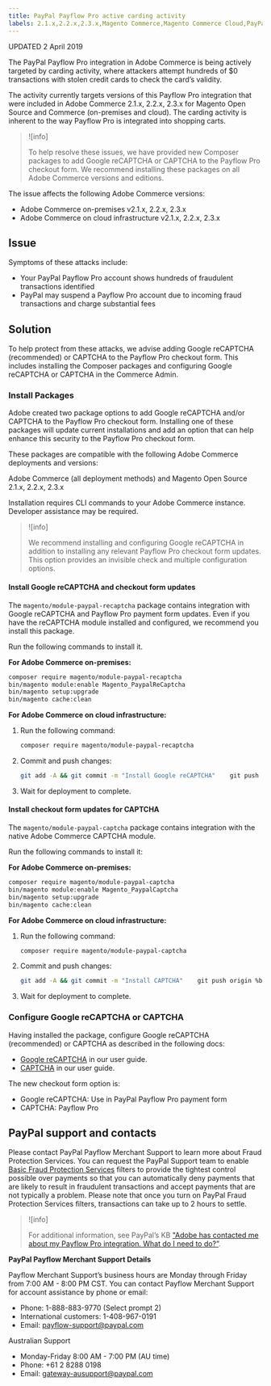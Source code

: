 ```yaml
---
title: PayPal Payflow Pro active carding activity
labels: 2.1.x,2.2.x,2.3.x,Magento Commerce,Magento Commerce Cloud,PayPal,carding,payflow,troubleshooting,Adobe Commerce,cloud infrastructure,on-premises
---
```


UPDATED 2 April 2019

The PayPal Payflow Pro integration in Adobe Commerce is being actively targeted by carding activity, where attackers attempt hundreds of $0 transactions with stolen credit cards to check the card’s validity.

The activity currently targets versions of this Payflow Pro integration that were included in Adobe Commerce 2.1.x, 2.2.x, 2.3.x for Magento Open Source and Commerce (on-premises and cloud). The carding activity is inherent to the way Payflow Pro is integrated into shopping carts.

>![info]
>
>To help resolve these issues, we have provided new Composer packages to add Google reCAPTCHA or CAPTCHA to the Payflow Pro checkout form. We recommend installing these packages on all Adobe Commerce versions and editions.

The issue affects the following Adobe Commerce versions:

* Adobe Commerce on-premises v2.1.x, 2.2.x, 2.3.x
* Adobe Commerce on cloud infrastructure v2.1.x, 2.2.x, 2.3.x

## Issue

Symptoms of these attacks include:

* Your PayPal Payflow Pro account shows hundreds of fraudulent transactions identified
* PayPal may suspend a Payflow Pro account due to incoming fraud transactions and charge substantial fees

## Solution

To help protect from these attacks, we advise adding Google reCAPTCHA (recommended) or CAPTCHA to the Payflow Pro checkout form. This includes installing the Composer packages and configuring Google reCAPTCHA or CAPTCHA in the Commerce Admin.

### Install Packages

Adobe created two package options to add Google reCAPTCHA and/or CAPTCHA to the Payflow Pro checkout form. Installing one of these packages will update current installations and add an option that can help enhance this security to the Payflow Pro checkout form.

These packages are compatible with the following Adobe Commerce deployments and versions:

Adobe Commerce (all deployment methods) and Magento Open Source 2.1.x, 2.2.x, 2.3.x

Installation requires CLI commands to your Adobe Commerce instance. Developer assistance may be required.

>![info]
>
>We recommend installing and configuring Google reCAPTCHA in addition to installing any relevant Payflow Pro checkout form updates. This option provides an invisible check and multiple configuration options.

#### Install Google reCAPTCHA and checkout form updates

The `magento/module-paypal-recaptcha` package contains integration with Google reCAPTCHA and Payflow Pro payment form updates. Even if you have the reCAPTCHA module installed and configured, we recommend you install this package.

Run the following commands to install it.

**For Adobe Commerce on-premises:**

```bash
composer require magento/module-paypal-recaptcha
bin/magento module:enable Magento_PaypalReCaptcha
bin/magento setup:upgrade
bin/magento cache:clean
```

**For Adobe Commerce on cloud infrastructure:**

1. Run the following command:    

    ```bash
    composer require magento/module-paypal-recaptcha
    ```

1. Commit and push changes:    

    ```bash
    git add -A && git commit -m "Install Google reCAPTCHA"    git push origin %branch_name%
    ```   

1. Wait for deployment to complete.

#### Install checkout form updates for CAPTCHA

The `magento/module-paypal-captcha` package contains integration with the native Adobe Commerce CAPTCHA module.

Run the following commands to install it:

**For Adobe Commerce on-premises:**

```bash
composer require magento/module-paypal-captcha
bin/magento module:enable Magento_PaypalCaptcha
bin/magento setup:upgrade
bin/magento cache:clean
```

**For Adobe Commerce on cloud infrastructure:**

1. Run the following command:    

    ```bash
    composer require magento/module-paypal-captcha
    ```

1. Commit and push changes:    

    ```bash
    git add -A && git commit -m "Install CAPTCHA"    git push origin %branch_name%
    ```

1. Wait for deployment to complete.

### Configure Google reCAPTCHA or CAPTCHA

Having installed the package, configure Google reCAPTCHA (recommended) or CAPTCHA as described in the following docs:

* [Google reCAPTCHA](https://docs.magento.com/user-guide/stores/security-google-recaptcha.html) in our user guide.
* [CAPTCHA](https://docs.magento.com/user-guide/stores/security-captcha.html) in our user guide.

The new checkout form option is:

* Google reCAPTCHA: Use in PayPal Payflow Pro payment form
* CAPTCHA: Payflow Pro

## PayPal support and contacts

Please contact PayPal Payflow Merchant Support to learn more about Fraud Protection Services. You can request the PayPal Support team to enable [Basic Fraud Protection Services](https://developer.paypal.com/api/nvp-soap/payflow/fraud-protection/) filters to provide the tightest control possible over payments so that you can automatically deny payments that are likely to result in fraudulent transactions and accept payments that are not typically a problem. Please note that once you turn on PayPal Fraud Protection Services filters, transactions can take up to 2 hours to settle.

>![info]
>
>For additional information, see PayPal’s KB ["Adobe has contacted me about my Payflow Pro integration. What do I need to do?”](https://www.paypal.com/us/smarthelp/article/ts2242).

**PayPal Payflow Merchant Support Details**

Payflow Merchant Support’s business hours are Monday through Friday from 7:00 AM - 8:00 PM CST. You can contact Payflow Merchant Support for account assistance by phone or email:

* Phone: 1-888-883-9770 (Select prompt 2)
* International customers: 1-408-967-0191
* Email: [payflow-support@paypal.com](mailto:payflow-support@paypal.com)

Australian Support

* Monday-Friday 8:00 AM - 7:00 PM (AU time)
* Phone: +61 2 8288 0198
* Email: [gateway-ausupport@paypal.com](mailto:gateway-ausupport@paypal.com)
